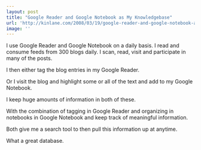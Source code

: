```yaml
---
layout: post
title: "Google Reader and Google Notebook as My Knowledgebase"
url: 'http://kinlane.com/2008/03/19/google-reader-and-google-notebook-as-my-knowledgebase/'
image: ''
---
```


I use Google Reader and Google Notebook on a daily basis. I read and consume feeds from 300 blogs daily. I scan, read, visit and participate in many of the posts.

I then either tag the blog entries in my Google Reader.

Or I visit the blog and highlight some or all of the text and add to my Google Notebook.

I keep huge amounts of information in both of these.

With the combination of tagging in Google Reader and organizing in notebooks in Google Notebook and keep track of meaningful information.

Both give me a search tool to then pull this information up at anytime.

What a great database.